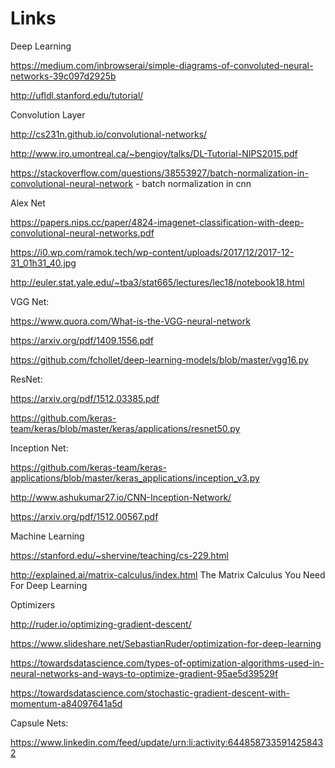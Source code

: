 # Links 

Deep Learning

https://medium.com/inbrowserai/simple-diagrams-of-convoluted-neural-networks-39c097d2925b

http://ufldl.stanford.edu/tutorial/

Convolution Layer

http://cs231n.github.io/convolutional-networks/

http://www.iro.umontreal.ca/~bengioy/talks/DL-Tutorial-NIPS2015.pdf

https://stackoverflow.com/questions/38553927/batch-normalization-in-convolutional-neural-network - batch normalization in cnn

Alex Net

https://papers.nips.cc/paper/4824-imagenet-classification-with-deep-convolutional-neural-networks.pdf

https://i0.wp.com/ramok.tech/wp-content/uploads/2017/12/2017-12-31_01h31_40.jpg

http://euler.stat.yale.edu/~tba3/stat665/lectures/lec18/notebook18.html

VGG Net:

https://www.quora.com/What-is-the-VGG-neural-network

https://arxiv.org/pdf/1409.1556.pdf

https://github.com/fchollet/deep-learning-models/blob/master/vgg16.py

ResNet:

https://arxiv.org/pdf/1512.03385.pdf

https://github.com/keras-team/keras/blob/master/keras/applications/resnet50.py

Inception Net:

https://github.com/keras-team/keras-applications/blob/master/keras_applications/inception_v3.py

http://www.ashukumar27.io/CNN-Inception-Network/

https://arxiv.org/pdf/1512.00567.pdf
 
Machine Learning

https://stanford.edu/~shervine/teaching/cs-229.html

http://explained.ai/matrix-calculus/index.html       The Matrix Calculus You Need For Deep Learning

Optimizers

http://ruder.io/optimizing-gradient-descent/

https://www.slideshare.net/SebastianRuder/optimization-for-deep-learning

https://towardsdatascience.com/types-of-optimization-algorithms-used-in-neural-networks-and-ways-to-optimize-gradient-95ae5d39529f

https://towardsdatascience.com/stochastic-gradient-descent-with-momentum-a84097641a5d

Capsule Nets:

https://www.linkedin.com/feed/update/urn:li:activity:6448587335914258432
